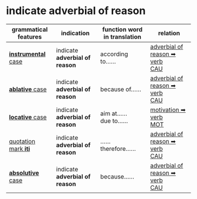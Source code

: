 # indicate adverbial of reason

|grammatical features|indication|function word in translation|relation|
|-|-|-|-|
|[**instrumental** case](https://assets-hk.wikipali.org/pali-handbook/zh-Hans/declension/instr.html)|indicate **adverbial of reason**|according to……|[adverbial of reason ➡ verb<br>CAU](https://assets-hk.wikipali.org/pali-handbook/zh-Hans/basic-relation/instr/instr-cau.html)|
|[**ablative** case](https://assets-hk.wikipali.org/pali-handbook/zh-Hans/declension/cau.html)|indicate **adverbial of reason**|because of……|[adverbial of reason ➡ verb<br>CAU](https://assets-hk.wikipali.org/pali-handbook/zh-Hans/basic-relation/abl/abl-cau.html)|
|[**locative** case](https://assets-hk.wikipali.org/pali-handbook/zh-Hans/declension/loc.html)|indicate **adverbial of reason**|aim at……<br>due to……|[motivation ➡ verb<br>MOT](https://assets-hk.wikipali.org/pali-handbook/zh-Hans/basic-relation/loc/loc-mot.html)|
|[quotation mark **iti**](https://assets-hk.wikipali.org/pali-handbook/zh-Hans/basic-relation/other/iti.html#%E5%8E%9F%E5%9B%A0%E7%8A%B6%E8%AF%ADcausative-particle)|indicate **adverbial of reason**|……therefore……|[adverbial of reason ➡ verb<br>CAU](https://assets-hk.wikipali.org/pali-handbook/zh-Hans/basic-relation/other/iti.html#%E5%8E%9F%E5%9B%A0%E7%8A%B6%E8%AF%ADcausative-particle)|
|[**absolutive** case](https://assets-hk.wikipali.org/pali-handbook/zh-Hans/basic-relation/verb/ger.html#%E4%BE%8B%E5%8F%A53)|indicate **adverbial of reason**|because……|[adverbial of reason ➡ verb<br>CAU](https://assets-hk.wikipali.org/pali-handbook/zh-Hans/basic-relation/verb/ger.html)|
